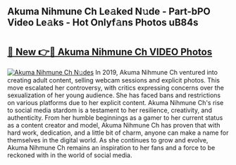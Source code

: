 ## Akuma Nihmune Ch Le𝚊ked N𝚞de - Part-bPO Video Le𝚊ks - Hot Onlyf𝚊ns Photos uB84s

# <h2><a href="http://ab82631.deff.icu/?id=Akuma+Nihmune+Ch">🔗 New 👉🔴 Akuma Nihmune Ch VIDEO Photos</a></h2>

[![Akuma Nihmune Ch N𝚞des](https://i.imgur.com/rIISA9y.gif)](http://ab82631.deff.icu/?id=Akuma+Nihmune+Ch)
In 2019, Akuma Nihmune Ch ventured into creating adult content, selling webcam sessions and explicit photos. This move escalated her controversy, with critics expressing concerns over the sexualization of her young audience. She has faced bans and restrictions on various platforms due to her explicit content. Akuma Nihmune Ch's rise to social media stardom is a testament to her resilience, creativity, and authenticity. From her humble beginnings as a gamer to her current status as a content creator and model, Akuma Nihmune Ch has proven that with hard work, dedication, and a little bit of charm, anyone can make a name for themselves in the digital world. As she continues to grow and evolve, Akuma Nihmune Ch remains an inspiration to her fans and a force to be reckoned with in the world of social media.
